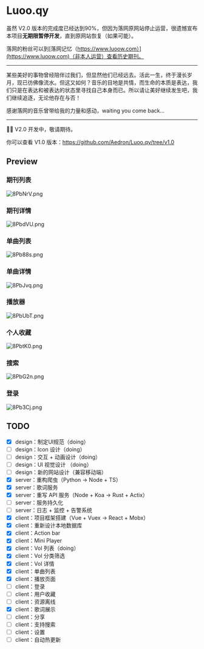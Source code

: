 
# Luoo.qy

虽然 V2.0 版本的完成度已经达到90%，但因为落网原网站停止运营，很遗憾宣布本项目**无期限暂停开发**，直到原网站恢复（如果可能）。

落网的粉丝可以到[落网记忆（https://www.luoow.com）](https://www.luoow.com)（非本人运营）查看历史期刊。

----------------

某些美好的事物曾经陪伴过我们，但显然他们已经远去。活此一生，终于漫长岁月，现已彷佛像流水。但这又如何？音乐的目地是共情，而生命的本质是表达，我们只是在表达和被表达的状态里寻找自己本身而已。所以请让美好继续发生吧，我们继续追逐，无论他存在与否！

感谢落网的音乐曾带给我的力量和感动，waiting you come back...

-----------------

👨‍💻‍ V2.0 开发中，敬请期待。

你可以查看 V1.0 版本：https://github.com/Aedron/Luoo.qy/tree/v1.0

## Preview

### 期刊列表
![8PbNrV.png](https://s2.ax1x.com/2020/03/10/8PbNrV.png)

### 期刊详情
![8PbdVU.png](https://s2.ax1x.com/2020/03/10/8PbdVU.png)

### 单曲列表
![8Pb88s.png](https://s2.ax1x.com/2020/03/10/8Pb88s.png)

### 单曲详情
![8PbJvq.png](https://s2.ax1x.com/2020/03/10/8PbJvq.png)

### 播放器
![8PbUbT.png](https://s2.ax1x.com/2020/03/10/8PbUbT.png)

### 个人收藏
![8PbtK0.png](https://s2.ax1x.com/2020/03/10/8PbtK0.png)

### 搜索
![8PbG2n.png](https://s2.ax1x.com/2020/03/10/8PbG2n.png)

### 登录
![8Pb3Cj.png](https://s2.ax1x.com/2020/03/10/8Pb3Cj.png)

## TODO
- [x] design：制定UI规范（doing）
- [ ] design：Icon 设计（doing）
- [ ] design：交互 + 动画设计（doing）
- [ ] design：UI 视觉设计 （doing）
- [ ] design：新的网站设计（兼容移动端）
- [x] server：重构爬虫（Python -> Node + TS）
- [x] server：歌词服务
- [x] server：重写 API 服务（Node + Koa -> Rust + Actix）
- [ ] server：服务持久化
- [ ] server：日志 + 监控 + 告警系统
- [x] client：项目框架搭建（Vue + Vuex -> React + Mobx）
- [x] client：重新设计本地数据库
- [x] client：Action bar
- [x] client：Mini Player
- [x] client：Vol 列表（doing）
- [x] client：Vol 分类筛选
- [x] client：Vol 详情
- [x] client：单曲列表
- [x] client：播放页面
- [ ] client：登录
- [ ] client：用户收藏
- [ ] client：资源离线
- [x] client：歌词展示
- [ ] client：分享
- [ ] client：支持搜索
- [ ] client：设置
- [ ] client：自动热更新
